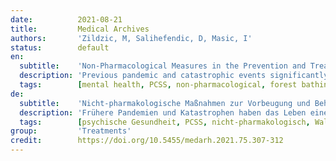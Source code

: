 ```yaml
---
date:          2021-08-21
title:         Medical Archives
authors:       'Zildzic, M, Salihefendic, D, Masic, I'
status:        default
en:
  subtitle:    'Non-Pharmacological Measures in the Prevention and Treatment of COVID-19 Infection'
  description: 'Previous pandemic and catastrophic events significantly changed the life of every human being, bringing him/her into a state of stress and the need to quickly adapt to new ways of daily activity. COVID-19 has a negative impact on all elements of health: social, physical and mental. Pharmacotherapy, as well as protective measures (isolation, wearing masks and maintaining physical distance) did not give the expected results. Vaccination has not yet led to herd immunity, so it is still jeopardizing every aspect of human health. Non-pharmacological methods, such as stress and sleep control, physical activity and contact with nature are of great importance since they can significantly contribute to staying healthy during a pandemic. The aim of this paper is to evaluate the impact of non-pharmacological measures such as stress and sleep control (with different measures against the negative effects of anxiety and depression on mental state) and the possible positive impact of “forest bathing” on improving the immune response to the virus and its consequences. Available evidence-based studies on ways to com- bat stress and the effect of the proposed measures on human mental health and the im- mune system were analyzed. From the mentioned studies, recommended measures have been registered, which refer to stress and sleep control, diet and eating habits, contact with nature (“forest bathing”, gardening), virtual communication and meditation (mindfulness practice). The combined results of these studies indicate that COVID-19 has a chronic course and complications that significantly affect the physical, mental and emotional state of the patient. Proven positive effects of non-pharmacological measures can be applied in the daily practice of primary health care in the comprehensive fight against the COVID-19 pandemic. Non-pharmacological measures such as stress and sleep control, spending time in nature, healthy diet, and physical activity may improve the immune response to COVID-19. These measures, with their positive effects on all aspects of health, can make a major contribution to controlling and improving the quality of life during the COVID-19 pandemic.'
  tags:        [mental health, PCSS, non-pharmacological, forest bathing, immune system]
de:
  subtitle:    'Nicht-pharmakologische Maßnahmen zur Vorbeugung und Behandlung der COVID-19-Infektion'
  description: 'Frühere Pandemien und Katastrophen haben das Leben eines jeden Menschen erheblich verändert und ihn in einen Zustand von Stress und der Notwendigkeit gebracht, sich schnell an neue Formen der täglichen Aktivitäten anzupassen. COVID-19 hat negative Auswirkungen auf alle Elemente der Gesundheit: sozial, physisch und psychisch. Sowohl die Pharmakotherapie als auch die Schutzmaßnahmen (Isolierung, Tragen von Masken und Wahrung des räumlichen Abstands) haben nicht die erwarteten Ergebnisse gebracht. Die Impfung hat noch nicht zu einer Herdenimmunität geführt, so dass sie weiterhin alle Aspekte der menschlichen Gesundheit gefährdet. Nicht-pharmakologische Methoden wie Stress- und Schlafkontrolle, körperliche Aktivität und Kontakt mit der Natur sind von großer Bedeutung, da sie wesentlich dazu beitragen können, während einer Pandemie gesund zu bleiben. Ziel dieses Beitrags ist, die Auswirkungen nicht-pharmakologischer Maßnahmen wie Stress- und Schlafkontrolle (mit verschiedenen Maßnahmen gegen die negativen Auswirkungen von Angst und Depression auf die psychische Verfassung) und die möglichen positiven Auswirkungen des "Waldbadens" auf die Verbesserung der Immunantwort auf das Virus und seine Folgen zu bewerten. Die verfügbaren evidenzbasierten Studien über Möglichkeiten zur Stressbewältigung und die Auswirkungen der vorgeschlagenen Maßnahmen auf die menschliche psychische Gesundheit und das Immunsystem wurden analysiert. Aus den genannten Studien wurden empfohlene Maßnahmen ermittelt, die sich auf Stress- und Schlafkontrolle, Ernährung und Essgewohnheiten, Kontakt mit der Natur ("Waldbaden", Gartenarbeit), virtuelle Kommunikation und Meditation (Achtsamkeitspraxis) beziehen. Die kombinierten Ergebnisse dieser Studien weisen darauf hin, dass COVID-19 einen chronischen Verlauf und Komplikationen hat, die den körperlichen, geistigen und emotionalen Zustand des Patienten erheblich beeinträchtigen. Nachgewiesene positive Auswirkungen nicht-pharmakologischer Maßnahmen können in der täglichen Praxis der medizinischen Grundversorgung im umfassenden Kampf gegen die COVID-19-Pandemie eingesetzt werden. Nicht-pharmakologische Maßnahmen wie Stress- und Schlafkontrolle, Aufenthalt in der Natur, gesunde Ernährung und körperliche Aktivität können die Immunantwort auf COVID-19 verbessern. Diese Maßnahmen mit ihren positiven Auswirkungen auf alle Aspekte der Gesundheit können einen wichtigen Beitrag zur Kontrolle und Verbesserung der Lebensqualität während der COVID-19-Pandemie leisten.' 
  tags:        [psychische Gesundheit, PCSS, nicht-pharmakologisch, Waldbaden, Immunsystem]
group:         'Treatments'
credit:        https://doi.org/10.5455/medarh.2021.75.307-312
---
```

